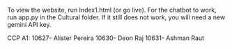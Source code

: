 To view the website, run Index1.html (or go live).
For the chatbot to work, run app.py in the Cultural folder. If it still does not work, you will need a new gemini API key.

CCP A1: 
10627- Alister Pereira
10630- Deon Raj
10631- Ashman Raut